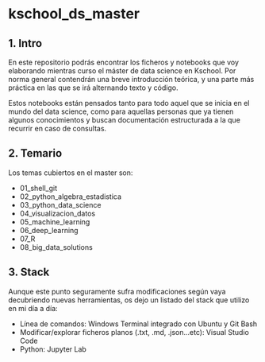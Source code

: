 # kschool_ds_master

## 1. Intro

En este repositorio podrás encontrar los ficheros y notebooks que voy elaborando mientras curso el máster de data science en Kschool. Por norma general contendrán una breve introducción teórica, y una parte más práctica en las que se irá alternando texto y código.

Estos notebooks están pensados tanto para todo aquel que se inicia en el mundo del data science, como para aquellas personas que ya tienen algunos conocimientos y buscan documentación estructurada a la que recurrir en caso de consultas.


## 2. Temario

Los temas cubiertos en el master son:

- 01_shell_git
- 02_python_algebra_estadistica
- 03_python_data_science
- 04_visualizacion_datos
- 05_machine_learning
- 06_deep_learning
- 07_R
- 08_big_data_solutions

## 3. Stack

Aunque este punto seguramente sufra modificaciones según vaya decubriendo nuevas herramientas, os dejo un listado del stack que utilizo en mi día a día:

- Línea de comandos: Windows Terminal integrado con Ubuntu y Git Bash
- Modificar/explorar ficheros planos (.txt, .md, .json...etc): Visual Studio Code
- Python: Jupyter Lab

